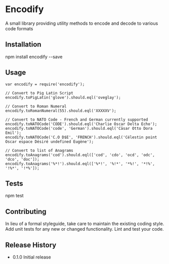 Encodify
=========

A small library providing utility methods to encode and decode to various code formats

## Installation

  npm install encodify --save

## Usage

    var encodify = require('encodify');

	// Convert to Pig Latin Script
    encodify.toPigLatin('glove').should.eql('oveglay');

	// Convert to Roman Numeral
    encodify.toRomanNumeral(55).should.eql('XXXXXV');

	// Convert to NATO Code - French and German currently supported
    encodify.toNATOCode('CODE').should.eql('Charlie Oscar Delta Echo');
    encodify.toNATOCode('code', 'German').should.eql('Cäsar Otto Dora Emil');
    encodify.toNATOCode('C.O D$E', 'FRENCH').should.eql('Célestin point Oscar espace Désiré undefined Eugène');

	// Convert to list of Anagrams
	encodify.toAnagrams('cod').should.eql(['cod', 'cdo', 'ocd', 'odc', 'dco', 'doc']);
	encodify.toAnagrams('%*!').should.eql(['%*!', '%!*', '*%!', '*!%', '!%*', '!*%']);
## Tests

  npm test

## Contributing

In lieu of a formal styleguide, take care to maintain the existing coding style.
Add unit tests for any new or changed functionality. Lint and test your code.

## Release History

* 0.1.0 Initial release

